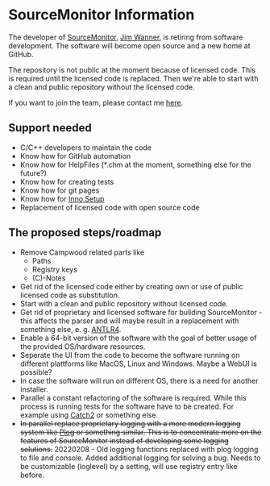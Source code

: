 # SourceMonitor Information

The developer of [SourceMonitor], [Jim Wanner], is retiring from software development. The software will become open source and a new home at GitHub.

The repository is not public at the moment because of licensed code. This is required until the licensed code is replaced. Then we're able to start with a clean and public repository without the licensed code.

If you want to join the team, please contact me [here][email].

## Support needed

- C/C++ developers to maintain the code
- Know how for GitHub automation
- Know how for HelpFiles (*.chm at the moment, something else for the future?)
- Know how for creating tests
- Know how for git pages
- Know how for [Inno Setup][inno]
- Replacement of licensed code with open source code

## The proposed steps/roadmap

- Remove Campwood related parts like
  - Paths
  - Registry keys
  - (C)-Notes
- Get rid of the licensed code either by creating own or use of public licensed code as substitution.
- Start with a clean and public repository without licensed code.
- Get rid of proprietary and licensed software for building SourceMonitor - this affects the parser and will maybe result in a replacement with something else, e. g. [ANTLR4][ANTLR].
- Enable a 64-bit version of the software with the goal of better usage of the provided OS/hardware resources.
- Seperate the UI from the code to become the software running on different plattforms like MacOS, Linux and Windows. Maybe a WebUI is possible?
- In case the software will run on different OS, there is a need for another installer.
- Parallel a constant refactoring of the software is required. While this process is running tests for the software have to be created. For example using [Catch2][catch] or something else.
- ~~In parallel replace proprietary logging with a more modern logging system like [Plog][plog] or something similar. This is to concentrate more on the features of SourceMonitor instead of developing some logging solutions.~~ 20220208 - Old logging functions replaced with plog logging to file and console. Added additional logging for solving a bug. Needs to be customizable (loglevel) by a setting, will use registry entry like before.

[ANTLR]: https://www.antlr.org/
[Jim Wanner]: https://campwoodsw.com/emcomp/about-us/
[SourceMonitor]: https://www.campwoodsw.com/sourcemonitor.html
[catch]: https://github.com/catchorg/Catch2
[email]: mailto:SourceMonitor@derpaul.net?Subject=SourceMonitor
[inno]: https://jrsoftware.org/isinfo.php
[plog]: https://github.com/SergiusTheBest/plog
